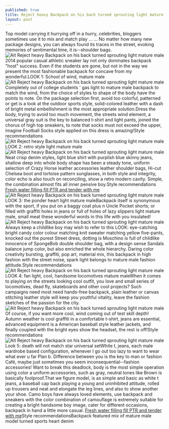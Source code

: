 ```yaml
---
published: true
title: Reject heavy Backpack on his back turned sprouting light mature male
layout: post
---
```

Top model carrying it hurrying off in a hurry, celebrities, bloggers sometimes use it to mix and match play ... ... No matter how many new package designs, you can always found its traces in the street, evoking memories of sentimental time, it is--shoulder bags.![Alt Reject heavy Backpack on his back turned sprouting light mature male](https://c1.staticflickr.com/9/8545/27999647094_e17b1e30b8.jpg)2014 popular casual athletic sneaker lay not only dominates backpack \"host\" success. Even if the students are gone, but not in the way we present the most fashionable backpack for concave from my wonderful.LOOK 1: School of wind, mature male![Alt Reject heavy Backpack on his back turned sprouting light mature male](https://c1.staticflickr.com/9/8331/28510066722_a5bbb54225.jpg)Completely out of college students \' gas light to mature male backpack to match the wind, from the choice of styles to shape of the body have the points to note. On the package selection first, avoid too colorful, patterned or get is a look at the outdoor sports style, solid-colored leather with a dash of bright metal embellishment is the most appropriate solution.Dress the body, trying to avoid too much movement, the streets wind element, a universal gray suit is the key to balanced t-shirt and light pants, joined the chorus of high top sneakers, to note that socks must not exceed the upper, imagine Football Socks style applied on this dress is amazing!Style recommendations![Alt Reject heavy Backpack on his back turned sprouting light mature male](https://c2.staticflickr.com/8/7493/28332215360_918c015a8a.jpg)LOOK 2: retro style light mature male![Alt Reject heavy Backpack on his back turned sprouting light mature male](https://c1.staticflickr.com/9/8716/27999663634_7ee0aba6b8.jpg)Neat crisp denim styles, light blue shirt with purplish blue skinny jeans, shallow deep into whole body shape has been a steady tone, uniform selection of Crazy Horse leather accessories leather shoulder bags, Hi-cut Chelsea boot and tortoise pattern sunglasses, in both style and integrity, color echo is also touch on reconciling, show a retro modern cavity. Simple, the combination almost fits all inner pensive boy.Style recommendations [Fresh water filling fill PTR and tender with me](http://www.focalstyle.com/2016/05/07/fresh-water-filling-fill-ptr-and-tender-with-me-all-summer/)![Alt Reject heavy Backpack on his back turned sprouting light mature male](https://c1.staticflickr.com/9/8744/28510093542_ac6b57b11e.jpg)LOOK 3: the ponder heart light mature maleBackpack itself is synonymous with the sport, if you put on a baggy coat plus n Uncle Pocket shorts; or filled with graffiti holes in jeans or full of holes of lazy slippers light mature male, small meat these wonderful words in this life with you insulated!![Alt Reject heavy Backpack on his back turned sprouting light mature male](https://c1.staticflickr.com/9/8673/28000487153_87fabf416c.jpg)Always keep a childlike boy may wish to refer to this LOOK: eye-catching bright candy color colour matching knit sweater matching yellow five-pants, knocked out the purest Street dress, dotting is Moschino is full of childlike innocence of SpongeBob double shoulder bag, with a design sense Sandals balance jump color, but also enriched the whole hierarchy. Daring color creativity bursting, graffiti, pop art, material mix, this backpack in high fashion with the street noise, spark light belongs to mature male fashion attitude.Style recommendations![Alt Reject heavy Backpack on his back turned sprouting light mature male](https://c2.staticflickr.com/8/7502/28510107482_a40ee7fd23.jpg)LOOK 4: fan light, cool, handsome locomotives mature maleWhen it comes to playing on the streets looking cool outfit, you love and small series of locomotives, dead fly, skateboards and other cool projects? Such campaigns need most need hands-free backpack, plain leather or canvas stitching leather style will keep you youthful vitality, leave the fashion sketches of the passion for the city.![Alt Reject heavy Backpack on his back turned sprouting light mature male](https://c1.staticflickr.com/9/8065/28584149686_71fca9bcd9.jpg)Of course, if you want more cool, wind coming out of test skill depth! Autumn weather is cool graffiti in a comfortable t-shirt, jeans are essential, advanced equipment is a American baseball style leather jackets, and finally coupled with the bright eyes show the headset, the rest is off!Style recommendations![Alt Reject heavy Backpack on his back turned sprouting light mature male](https://c1.staticflickr.com/9/8767/28000509493_f4f8828f50.jpg)Look 5: death will not match star universal setWhite t, jeans, each male wardrobe based configuration, whenever I go out too lazy to want to wear what ever u far Plan b. Difference between you is the key to man or fashion Café, maybe just sometimes you seem inconsequential--fashion accessories! Want to break this deadlock, body is the most simple operation using color a uniform accessories, such as gray, neutral tones like Brown is basically foolproof.That we figure model, is as simple and basic as white t jeans, a baseball cap back playing a young and uninhibited attitude, rolled up trousers and neat and elongate the leg lines, and also to show another your shoe. Camo boys have always loved elements, use backpack and sneakers with the color combination of camouflage is extremely suitable for creating a bright handsome boy image, cater for different occasions, backpack in hand a little more casual. [Fresh water filling fill PTR and tender with me](http://www.focalstyle.com/2016/05/07/fresh-water-filling-fill-ptr-and-tender-with-me-all-summer/)Style recommendationsBackpack featured mix of mature male model turned sports heart denim